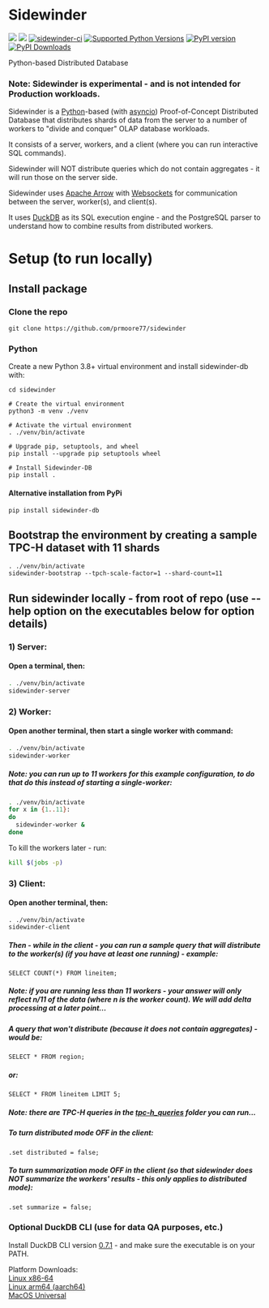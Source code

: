 # Sidewinder

[<img src="https://img.shields.io/badge/GitHub-prmoore77%2Fsidewinder-blue.svg?logo=Github">](https://github.com/prmoore77/sidewinder)
[<img src="https://img.shields.io/badge/dockerhub-image-green.svg?logo=Docker">](https://hub.docker.com/repository/docker/prmoorevoltron/sidewinder/general)
[![sidewinder-ci](https://github.com/prmoore77/sidewinder/actions/workflows/ci.yml/badge.svg)](https://github.com/prmoore77/sidewinder/actions/workflows/ci.yml)
[![Supported Python Versions](https://img.shields.io/pypi/pyversions/sidewinder-db)](https://pypi.org/project/sidewinder-db/)
[![PyPI version](https://badge.fury.io/py/sidewinder-db.svg)](https://badge.fury.io/py/sidewinder-db)
[![PyPI Downloads](https://img.shields.io/pypi/dm/sidewinder-db.svg)](https://pypi.org/project/sidewinder-db/)

Python-based Distributed Database

### Note: Sidewinder is experimental - and is not intended for Production workloads. 

Sidewinder is a [Python](https://python.org)-based (with [asyncio](https://docs.python.org/3/library/asyncio.html)) Proof-of-Concept Distributed Database that distributes shards of data from the server to a number of workers to "divide and conquer" OLAP database workloads.

It consists of a server, workers, and a client (where you can run interactive SQL commands).

Sidewinder will NOT distribute queries which do not contain aggregates - it will run those on the server side. 

Sidewinder uses [Apache Arrow](https://arrow.apache.org) with [Websockets](https://websockets.readthedocs.io/en/stable/) for communication between the server, worker(s), and client(s).  

It uses [DuckDB](https://duckdb.org) as its SQL execution engine - and the PostgreSQL parser to understand how to combine results from distributed workers.

# Setup (to run locally)

## Install package

### Clone the repo
```shell
git clone https://github.com/prmoore77/sidewinder
```

### Python
Create a new Python 3.8+ virtual environment and install sidewinder-db with:
```shell
cd sidewinder

# Create the virtual environment
python3 -m venv ./venv

# Activate the virtual environment
. ./venv/bin/activate

# Upgrade pip, setuptools, and wheel
pip install --upgrade pip setuptools wheel

# Install Sidewinder-DB
pip install .
```

#### Alternative installation from PyPi
```shell
pip install sidewinder-db
```

## Bootstrap the environment by creating a sample TPC-H dataset with 11 shards
```shell
. ./venv/bin/activate
sidewinder-bootstrap --tpch-scale-factor=1 --shard-count=11
```

## Run sidewinder locally - from root of repo (use --help option on the executables below for option details)
### 1) Server:
#### Open a terminal, then:
```bash
. ./venv/bin/activate
sidewinder-server
```

### 2) Worker:
#### Open another terminal, then start a single worker with command:
```bash
. ./venv/bin/activate
sidewinder-worker
```
##### Note: you can run up to 11 workers for this example configuration, to do that do this instead of starting a single-worker:
```bash
. ./venv/bin/activate
for x in {1..11}:
do
  sidewinder-worker &
done
```

To kill the workers later - run:
```bash
kill $(jobs -p)
```

### 3) Client:
#### Open another terminal, then:
```
. ./venv/bin/activate
sidewinder-client
```

##### Then - while in the client - you can run a sample query that will distribute to the worker(s) (if you have at least one running) - example:
```SELECT COUNT(*) FROM lineitem;```
##### Note: if you are running less than 11 workers - your answer will only reflect n/11 of the data (where n is the worker count).  We will add delta processing at a later point...

##### A query that won't distribute (because it does not contain aggregates) - would be:
```SELECT * FROM region;```
##### or:
```SELECT * FROM lineitem LIMIT 5;```

##### Note: there are TPC-H queries in the [tpc-h_queries](tpc-h_queries) folder you can run...

##### To turn distributed mode OFF in the client:
```.set distributed = false;```

##### To turn summarization mode OFF in the client (so that sidewinder does NOT summarize the workers' results - this only applies to distributed mode):
```.set summarize = false;```

### Optional DuckDB CLI (use for data QA purposes, etc.)
Install DuckDB CLI version [0.7.1](https://github.com/duckdb/duckdb/releases/tag/v0.7.1) - and make sure the executable is on your PATH.

Platform Downloads:   
[Linux x86-64](https://github.com/duckdb/duckdb/releases/download/v0.7.1/duckdb_cli-linux-amd64.zip)   
[Linux arm64 (aarch64)](https://github.com/duckdb/duckdb/releases/download/v0.7.1/duckdb_cli-linux-aarch64.zip)   
[MacOS Universal](https://github.com/duckdb/duckdb/releases/download/v0.7.1/duckdb_cli-osx-universal.zip)   

